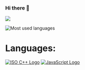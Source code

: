 ### Hi there 👋

<!--
**icositetrachoron-programmer/icositetrachoron-programmer** is a ✨ _special_ ✨ repository because its `README.md` (this file) appears on your GitHub profile.

Here are some ideas to get you started:

- 🔭 I’m currently working on ...
- 🌱 I’m currently learning ...
- 👯 I’m looking to collaborate on ...
- 🤔 I’m looking for help with ...
- 💬 Ask me about ...
- 📫 How to reach me: ...
- 😄 Pronouns: ...
- ⚡ Fun fact: ...
-->
![](https://komarev.com/ghpvc/?username=icositetrachoron-programmer)

![Most used languages](https://github-readme-stats.vercel.app/api/top-langs/?username=icositetrachoron-programmer&theme=merko) 

# Languages:

[![ISO C++ Logo](https://upload.wikimedia.org/wikipedia/commons/thumb/1/18/ISO_C%2B%2B_Logo.svg/200px-ISO_C%2B%2B_Logo.svg.png)](https://isocpp.org/)
[![JavaScript Logo](https://upload.wikimedia.org/wikipedia/commons/thumb/6/6a/JavaScript-logo.png/600px-JavaScript-logo.png)](https://www.ecma-international.org/memento/tc39.htm)

